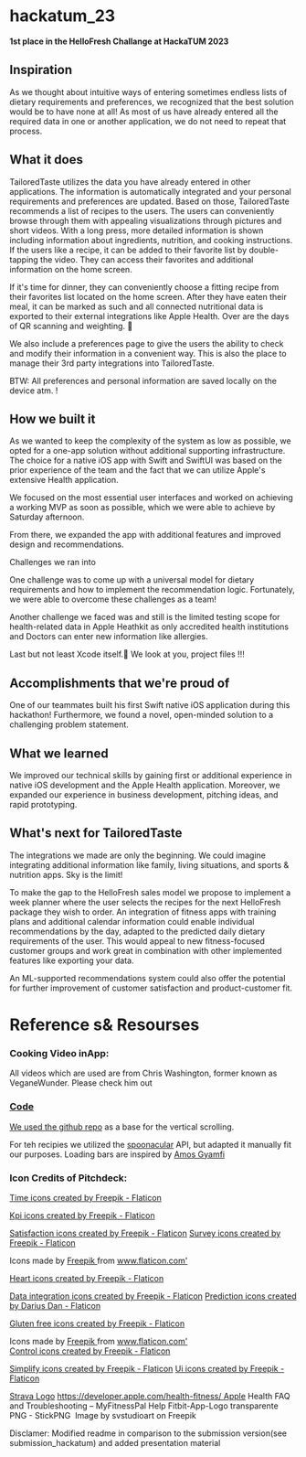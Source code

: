 # hackatum_23

**1st place in the HelloFresh Challange at HackaTUM 2023**

## Inspiration

As we thought about intuitive ways of entering sometimes endless lists of dietary requirements and preferences, we recognized that the best solution would be to have none at all! As most of us have already entered all the required data in one or another application, we do not need to repeat that process.

## What it does

TailoredTaste utilizes the data you have already entered in other applications. The information is automatically integrated and your personal requirements and preferences are updated. Based on those, TailoredTaste recommends a list of recipes to the users. The users can conveniently browse through them with appealing visualizations through pictures and short videos. With a long press, more detailed information is shown including information about ingredients, nutrition, and cooking instructions. If the users like a recipe, it can be added to their favorite list by double-tapping the video. They can access their favorites and additional information on the home screen.

If it's time for dinner, they can conveniently choose a fitting recipe from their favorites list located on the home screen. After they have eaten their meal, it can be marked as such and all connected nutritional data is exported to their external integrations like Apple Health. Over are the days of QR scanning and weighting. 🥳

We also include a preferences page to give the users the ability to check and modify their information in a convenient way. This is also the place to manage their 3rd party integrations into TailoredTaste.

BTW: All preferences and personal information are saved locally on the device atm. !

## How we built it

As we wanted to keep the complexity of the system as low as possible, we opted for a one-app solution without additional supporting infrastructure. The choice for a native iOS app with Swift and SwiftUI was based on the prior experience of the team and the fact that we can utilize Apple's extensive Health application.

We focused on the most essential user interfaces and worked on achieving a working MVP as soon as possible, which we were able to achieve by Saturday afternoon.

From there, we expanded the app with additional features and improved design and recommendations.

Challenges we ran into

One challenge was to come up with a universal model for dietary requirements and how to implement the recommendation logic. Fortunately, we were able to overcome these challenges as a team!

Another challenge we faced was and still is the limited testing scope for health-related data in Apple Heathkit as only accredited health institutions and Doctors can enter new information like allergies.

Last but not least Xcode itself.🥲 We look at you, project files !!!

## Accomplishments that we're proud of

One of our teammates built his first Swift native iOS application during this hackathon! Furthermore, we found a novel, open-minded solution to a challenging problem statement.

## What we learned

We improved our technical skills by gaining first or additional experience in native iOS development and the Apple Health application. Moreover, we expanded our experience in business development, pitching ideas, and rapid prototyping.

## What's next for TailoredTaste

The integrations we made are only the beginning. We could imagine integrating additional information like family, living situations, and sports & nutrition apps. Sky is the limit!

To make the gap to the HelloFresh sales model we propose to implement a week planner where the user selects the recipes for the next HelloFresh package they wish to order. An integration of fitness apps with training plans and additional calendar information could enable individual recommendations by the day, adapted to the predicted daily dietary requirements of the user. This would appeal to new fitness-focused customer groups and work great in combination with other implemented features like exporting your data.

An ML-supported recommendations system could also offer the potential for further improvement of customer satisfaction and product-customer fit.


# Reference s& Resourses

### Cooking Video inApp:
All videos which are used are from Chris Washington, former known as VeganeWunder. Please check him out <a href="[https://www.flaticon.com/free-icons/time](https://youtube.com/@VeganeWunder?si=bQrKGsr9NDuHEzD3)" title="Youtube - Chris Washington">

### Code
We used the [github repo](https://github.com/GireshD/TiktokSwiftUI) as a base for the vertical scrolling. 

For teh recipies we utilized the [spoonacular](https://spoonacular.com) API, but adapted it manually fit our purposes. 
Loading bars are inspired by [Amos Gyamfi](https://cindori.com/developer/swiftui-animation-loading)


### Icon Credits of Pitchdeck: 
<a href="https://www.flaticon.com/free-icons/time" title="time icons">Time icons created by Freepik - Flaticon</a>

<a href="https://www.flaticon.com/free-icons/kpi" title="kpi icons">Kpi icons created by Freepik - Flaticon</a>

<a href="https://www.flaticon.com/free-icons/satisfaction" title="satisfaction icons">Satisfaction icons created by Freepik - Flaticon</a>
<a href="https://www.flaticon.com/free-icons/survey" title="survey icons">Survey icons created by Freepik - Flaticon</a>


<div> Icons made by <a href="https://www.freepik.com" title="Freepik"> Freepik </a> from <a href="https://www.flaticon.com/" title="Flaticon">www.flaticon.com'</a></div>


<a href="https://www.flaticon.com/free-icons/heart" title="heart icons">Heart icons created by Freepik - Flaticon</a>

<a href="https://www.flaticon.com/free-icons/data-integration" title="data integration icons">Data integration icons created by Freepik - Flaticon</a>
<a href="https://www.flaticon.com/free-icons/prediction" title="prediction icons">Prediction icons created by Darius Dan - Flaticon</a>

<a href="https://www.flaticon.com/free-icons/gluten-free" title="gluten free icons">Gluten free icons created by Freepik - Flaticon</a>
<div> Icons made by <a href="https://www.freepik.com" title="Freepik"> Freepik </a> from <a href="https://www.flaticon.com/" title="Flaticon">www.flaticon.com'</a></div>
<a href="https://www.flaticon.com/free-icons/control" title="control icons">Control icons created by Freepik - Flaticon</a>


<a href="https://www.flaticon.com/free-icons/simplify" title="simplify icons">Simplify icons created by Freepik - Flaticon</a>
<a href="https://www.flaticon.com/free-icons/ui" title="ui icons">Ui icons created by Freepik - Flaticon</a>

[Strava Logo](https://www.strava.com/mobile)
https://developer.apple.com/health-fitness/ Apple Health FAQ and Troubleshooting – MyFitnessPal Help
Fitbit-App-Logo transparente PNG - StickPNG  Image by svstudioart on Freepik

Disclamer: Modified readme in comparison to the submission version(see submission_hackatum) and added presentation material
